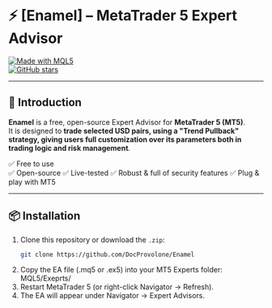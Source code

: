 # ⚡ [Enamel] – MetaTrader 5 Expert Advisor

[![Made with MQL5](https://img.shields.io/badge/Made%20with-MQL5-blue.svg)](https://www.mql5.com/en/docs)   
[![GitHub stars](https://img.shields.io/github/stars/DocProvolone/Enamel.svg?style=social)](https://github.com/DocProvolone/Enamel/stargazers)

---

## 🚀 Introduction
**Enamel** is a free, open-source Expert Advisor for **MetaTrader 5 (MT5)**.  
It is designed to **trade selected USD pairs, using a "Trend Pullback" strategy, giving users full customization over its parameters both in trading logic and risk management**.

✅ Free to use  
✅ Open-source
✅ Live-tested
✅ Robust & full of security features
✅ Plug & play with MT5  

---

## 📦 Installation

1. Clone this repository or download the `.zip`:  
   ```bash
   git clone https://github.com/DocProvolone/Enamel
2. Copy the EA file (.mq5 or .ex5) into your MT5 Experts folder:
   MQL5/Exeprts/
3. Restart MetaTrader 5 (or right-click Navigator → Refresh).
4. The EA will appear under Navigator → Expert Advisors.
